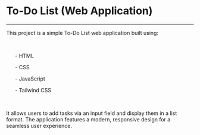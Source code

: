 <h1>To-Do List (Web Application)</h1>
<hr>
<p>This project is a simple To-Do List web application built using:</p>
<br>
<ul>- HTML</ul>
<ul>- CSS</ul>
<ul>- JavaScript</ul>
<ul>- Tailwind CSS</ul>
<br>
<p>
  It allows users to add tasks via an input field and display them in a list format. The application features a modern, responsive design for a seamless user     
  experience.
</p>
